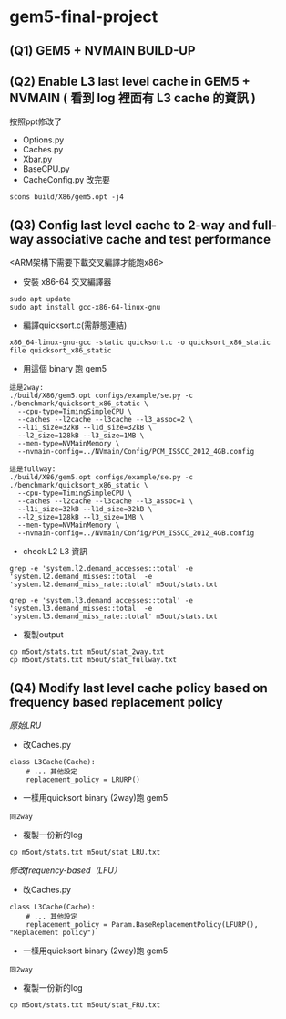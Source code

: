 # gem5-final-project

(Q1) GEM5 + NVMAIN BUILD-UP 
---
(Q2) Enable L3 last level cache in GEM5 + NVMAIN
( 看到 log 裡面有 L3 cache 的資訊 )
---
按照ppt修改了
- Options.py
- Caches.py
- Xbar.py
- BaseCPU.py
- CacheConfig.py
改完要
```
scons build/X86/gem5.opt -j4
```

(Q3) Config last level cache to 2-way and full-way associative cache and test performance
---
<ARM架構下需要下載交叉編譯才能跑x86>
- 安裝 x86-64 交叉編譯器
```
sudo apt update
sudo apt install gcc-x86-64-linux-gnu
```
- 編譯quicksort.c(需靜態連結)
```
x86_64-linux-gnu-gcc -static quicksort.c -o quicksort_x86_static
file quicksort_x86_static
```
- 用這個 binary 跑 gem5
```
這是2way:
./build/X86/gem5.opt configs/example/se.py -c ./benchmark/quicksort_x86_static \
  --cpu-type=TimingSimpleCPU \
  --caches --l2cache --l3cache --l3_assoc=2 \
  --l1i_size=32kB --l1d_size=32kB \
  --l2_size=128kB --l3_size=1MB \
  --mem-type=NVMainMemory \
  --nvmain-config=../NVmain/Config/PCM_ISSCC_2012_4GB.config
```
```
這是fullway:
./build/X86/gem5.opt configs/example/se.py -c ./benchmark/quicksort_x86_static \
  --cpu-type=TimingSimpleCPU \
  --caches --l2cache --l3cache --l3_assoc=1 \
  --l1i_size=32kB --l1d_size=32kB \
  --l2_size=128kB --l3_size=1MB \
  --mem-type=NVMainMemory \
  --nvmain-config=../NVmain/Config/PCM_ISSCC_2012_4GB.config
```
- check L2 L3 資訊
```
grep -e 'system.l2.demand_accesses::total' -e 'system.l2.demand_misses::total' -e 'system.l2.demand_miss_rate::total' m5out/stats.txt
```
```
grep -e 'system.l3.demand_accesses::total' -e 'system.l3.demand_misses::total' -e 'system.l3.demand_miss_rate::total' m5out/stats.txt
```
- 複製output
```
cp m5out/stats.txt m5out/stat_2way.txt
cp m5out/stats.txt m5out/stat_fullway.txt
```
(Q4) Modify last level cache policy based on frequency based replacement policy
---
*原始LRU*
- 改Caches.py
```
class L3Cache(Cache):
    # ... 其他設定
    replacement_policy = LRURP()
```
- 一樣用quicksort binary (2way)跑 gem5
```
同2way
```
- 複製一份新的log
```
cp m5out/stats.txt m5out/stat_LRU.txt   
```
*修改frequency-based（LFU）*
- 改Caches.py
```
class L3Cache(Cache):
    # ... 其他設定
    replacement_policy = Param.BaseReplacementPolicy(LFURP(), "Replacement policy")
```
- 一樣用quicksort binary (2way)跑 gem5
```
同2way
```
- 複製一份新的log
```
cp m5out/stats.txt m5out/stat_FRU.txt   
```

